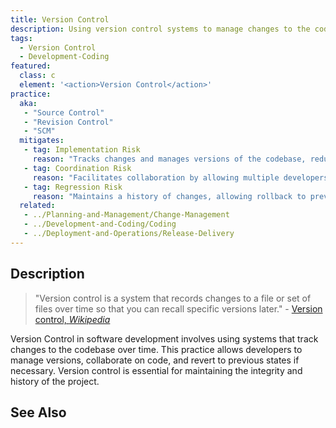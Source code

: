 ```yaml
---
title: Version Control
description: Using version control systems to manage changes to the codebase.
tags: 
  - Version Control
  - Development-Coding
featured: 
  class: c
  element: '<action>Version Control</action>'
practice:
  aka: 
   - "Source Control"
   - "Revision Control"
   - "SCM"
  mitigates:
   - tag: Implementation Risk
     reason: "Tracks changes and manages versions of the codebase, reducing the risk of implementation errors."
   - tag: Coordination Risk
     reason: "Facilitates collaboration by allowing multiple developers to work on the codebase simultaneously."
   - tag: Regression Risk
     reason: "Maintains a history of changes, allowing rollback to previous versions if needed."
  related:
   - ../Planning-and-Management/Change-Management
   - ../Development-and-Coding/Coding
   - ../Deployment-and-Operations/Release-Delivery
---
```


<PracticeIntro details={frontMatter} /> 

## Description

> "Version control is a system that records changes to a file or set of files over time so that you can recall specific versions later." - [Version control, _Wikipedia_](https://en.wikipedia.org/wiki/Version_control)

Version Control in software development involves using systems that track changes to the codebase over time. This practice allows developers to manage versions, collaborate on code, and revert to previous states if necessary. Version control is essential for maintaining the integrity and history of the project.

## See Also

<TagList tag="Version Control" />
